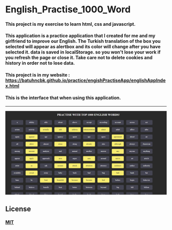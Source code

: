 # English_Practise_1000_Word

#### This project is my exercise to learn html, css and javascript.

#### This application is a practice application that I created for me and my girlfriend to improve our English. The Turkish translation of the box you selected will appear as alertbox and its color will change after you have selected it. data is saved in localStorage. so you won't lose your work if you refresh the page or close it. Take care not to delete cookies and history in order not to lose data.

#### This project is in my website : https://batuhncbk.github.io/practice/engishPractiseApp/englishAppIndex.html

#### This is the interface that when using this application.
_______________________________________________________________________________________________________________________

<p align="center">
  <img src="https://github.com/batuhncbk/English_Practise_1000_Word/blob/main/english_practise.PNG" alt="Github görselim"/>
</p>

## License
#### [MIT](https://choosealicense.com/licenses/mit/)
